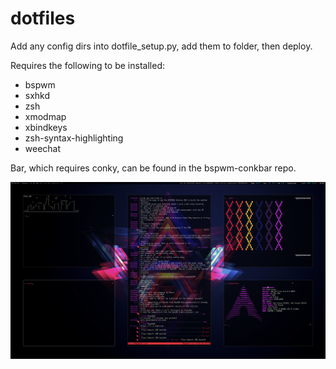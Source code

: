 # dotfiles

Add any config dirs into dotfile_setup.py, add them to folder, then deploy.

Requires the following to be installed:

* bspwm
* sxhkd
* zsh
* xmodmap
* xbindkeys
* zsh-syntax-highlighting
* weechat

Bar, which requires conky, can be found in the bspwm-conkbar repo.

![screenshot](example.png?raw=true)
